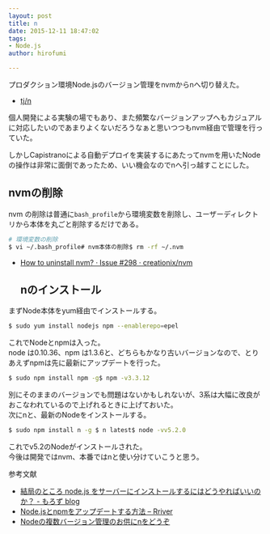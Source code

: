 ```yaml
---
layout: post
title: n
date: 2015-12-11 18:47:02
tags:
- Node.js
author: hirofumi

---
```

プロダクション環境Node.jsのバージョン管理をnvmからnへ切り替えた。

-   [tj/n](https://github.com/tj/n)

個人開発による実験の場でもあり、また頻繁なバージョンアップへもカジュアルに対応したいのであまりよくないだろうなぁと思いつつもnvm経由で管理を行っていた。

しかしCapistranoによる自動デプロイを実装するにあたってnvmを用いたNodeの操作は非常に面倒であったため、いい機会なのでnへ引っ越すことにした。

## nvmの削除

nvm の削除は普通に`bash_profile`から環境変数を削除し、ユーザーディレクトリから本体を丸ごと削除するだけである。

```bash
# 環境変数の削除
$ vi ~/.bash_profile# nvm本体の削除$ rm -rf ~/.nvm
```

-   [How to uninstall nvm? · Issue #298 · creationix/nvm](https://github.com/creationix/nvm/issues/298)
    
    ## nのインストール
    

まずNode本体をyum経由でインストールする。

```bash
$ sudo yum install nodejs npm --enablerepo=epel
```

これでNodeとnpmは入った。  
node は0.10.36、npm は1.3.6と、どちらもかなり古いバージョンなので、とりあえずnpmは先に最新にアップデートを行った。

```bash
$ sudo npm install npm -g$ npm -v3.3.12
```

別にそのままのバージョンでも問題はないかもしれないが、3系は大幅に改良がおこなわれているので上げれるときに上げておいた。  
次にnと、最新のNodeをインストールする。

```bash
$ sudo npm install n -g $ n latest$ node -vv5.2.0
```

これでv5.2のNodeがインストールされた。  
今後は開発ではnvm、本番ではnと使い分けていこうと思う。

参考文献

-   [結局のところ node.js をサーバーにインストールするにはどうやればいいのか？ - もろず blog](http://moro-archive.hatenablog.com/entry/2015/07/27/225747)
-   [Node.jsとnpmをアップデートする方法 – Rriver](http://parashuto.com/rriver/tools/updating-node-js-and-npm)
-   [Nodeの複数バージョン管理のお供にnをどうぞ](http://dekokun.github.io/posts/2014-01-01.html)